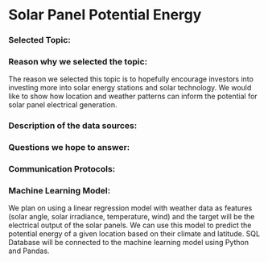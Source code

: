 # Solar Panel Potential Energy

### Selected Topic:

### Reason why we selected the topic:

The reason we selected this topic is to hopefully encourage investors into investing more into solar energy stations and solar technology. We would like to show how location and weather patterns can inform the potential for solar panel electrical generation.

### Description of the data sources:

### Questions we hope to answer:

### Communication Protocols:



### Machine Learning Model:
We plan on using a linear regression model with weather data as features (solar angle, solar irradiance, temperature, wind) and the target will be the electrical output of the solar panels. We can use this model to predict the potential energy of a given location based on their climate and latitude. SQL Database will be connected to the machine learning model using Python and Pandas. 

